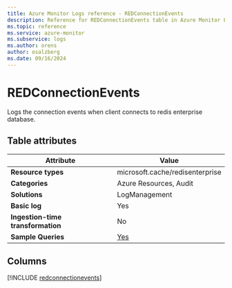 ```yaml
---
title: Azure Monitor Logs reference - REDConnectionEvents
description: Reference for REDConnectionEvents table in Azure Monitor Logs.
ms.topic: reference
ms.service: azure-monitor
ms.subservice: logs
ms.author: orens
author: osalzberg
ms.date: 09/16/2024
---
```


# REDConnectionEvents

Logs the connection events when client connects to redis enterprise database.


## Table attributes

|Attribute|Value|
|---|---|
|**Resource types**|microsoft.cache/redisenterprise|
|**Categories**|Azure Resources, Audit|
|**Solutions**| LogManagement|
|**Basic log**|Yes|
|**Ingestion-time transformation**|No|
|**Sample Queries**|[Yes](/azure/azure-monitor/reference/queries/redconnectionevents)|



## Columns
  
[!INCLUDE [redconnectionevents](~/reusable-content/ce-skilling/azure/includes/azure-monitor/reference/tables/redconnectionevents-include.md)]
